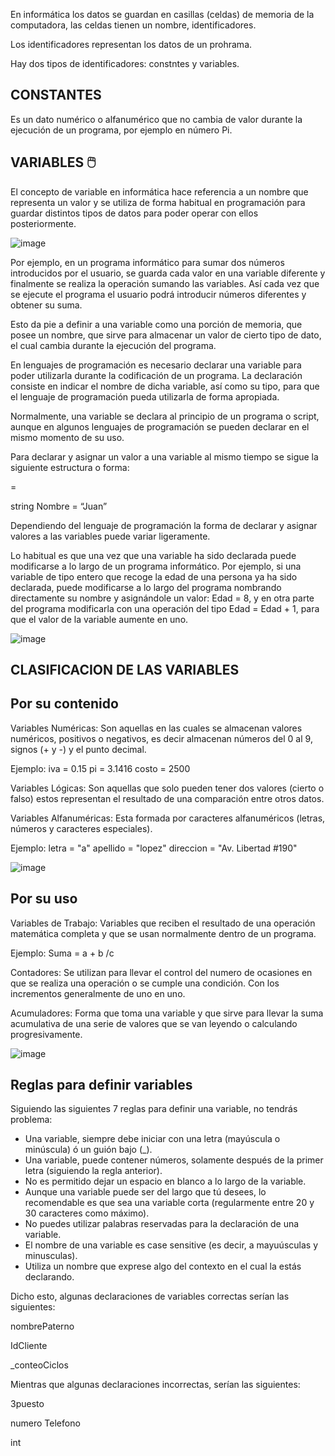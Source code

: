 En informática los datos se guardan en casillas (celdas) de memoria de la computadora, las celdas tienen un nombre, identificadores.

Los identificadores representan los datos de un prohrama.

Hay dos tipos de identificadores: constntes y variables.
## CONSTANTES
Es un dato numérico o alfanumérico que no cambia de valor durante la ejecución de un programa, por ejemplo en número Pi.


## VARIABLES  🖱️
El concepto de variable en informática hace referencia a un nombre que representa un valor y se utiliza de forma habitual en programación para guardar distintos tipos de datos para poder operar con ellos posteriormente.

![image](https://user-images.githubusercontent.com/91554777/158277246-07c3482d-31ca-4138-9ea7-aac30aa81edf.png)


Por ejemplo, en un programa informático para sumar dos números introducidos por el usuario, se guarda cada valor en una variable diferente y finalmente se realiza la operación sumando las variables. Así cada vez que se ejecute el programa el usuario podrá introducir números diferentes y obtener su suma.

Esto da pie a definir a una variable como una porción de memoria, que posee un nombre,
que sirve para almacenar un valor de cierto tipo de dato, el cual cambia durante la ejecución
del programa.

En lenguajes de programación  es necesario declarar una variable para poder utilizarla durante la codificación de un programa. La declaración consiste en indicar el nombre de dicha variable, así como su tipo, para que el lenguaje de programación pueda utilizarla de forma apropiada.

Normalmente, una variable se declara al principio de un programa o script, aunque en algunos lenguajes de programación se pueden declarar en el mismo momento de su uso.

Para declarar y asignar un valor a una variable al mismo tiempo se sigue la siguiente estructura o forma:

=

string Nombre = “Juan”

Dependiendo del lenguaje de programación la forma de declarar y asignar valores a las variables puede variar ligeramente.

Lo habitual es que una vez que una variable ha sido declarada puede modificarse a lo largo de un programa informático. Por ejemplo, si una variable de tipo entero que recoge la edad de una persona ya ha sido declarada, puede modificarse a lo largo del programa nombrando directamente su nombre y asignándole un valor: Edad = 8, y en otra parte del programa modificarla con una operación del tipo Edad = Edad + 1, para que el valor de la variable aumente en uno.

![image](https://user-images.githubusercontent.com/91554777/158277137-67d2b323-e292-4043-8616-758fd29c4712.png)

## CLASIFICACION DE LAS VARIABLES

## Por su contenido

Variables Numéricas: Son aquellas en las cuales se almacenan valores numéricos, positivos o negativos, es decir almacenan números del 0 al 9, signos (+ y -) y el punto decimal.

Ejemplo:
iva = 0.15 pi = 3.1416 costo = 2500

Variables Lógicas: Son aquellas que solo pueden tener dos valores (cierto o falso) estos representan el resultado de una comparación entre otros datos.

Variables Alfanuméricas: Esta formada por caracteres alfanuméricos (letras, números y caracteres especiales).

Ejemplo:
letra = "a" apellido = "lopez" direccion = "Av. Libertad #190"

![image](https://user-images.githubusercontent.com/91554777/158303021-6b9becae-ec80-471d-b640-fc79105ffa73.png)


## Por su uso

Variables de Trabajo: Variables que reciben el resultado de una operación matemática completa y que se usan normalmente dentro de un programa.

Ejemplo:
Suma = a + b /c

Contadores: Se utilizan para llevar el control del numero de ocasiones en que se realiza una operación o se cumple una condición. Con los incrementos generalmente de uno en uno.

Acumuladores: Forma que toma una variable y que sirve para llevar la suma acumulativa de una serie de valores que se van leyendo o calculando progresivamente.

![image](https://user-images.githubusercontent.com/91554777/158283615-cde1694d-13f2-4161-9efb-f9a99539629c.png)

## Reglas para definir variables

Siguiendo las siguientes 7 reglas para definir una variable, no tendrás problema:

* Una variable, siempre debe iniciar con una letra (mayúscula o minúscula) ó un guión bajo (_).
* Una variable, puede contener números, solamente después de  la primer letra (siguiendo la regla anterior).
* No es permitido dejar un espacio en blanco a lo largo de la variable.
* Aunque una variable puede ser del largo que tú desees, lo recomendable es que sea una variable corta (regularmente entre 20 y 30 caracteres como máximo).
* No puedes utilizar palabras reservadas para la declaración de una variable.
* El nombre de una variable es case sensitive (es decir, a mayuúsculas y minusculas).
* Utiliza un nombre que exprese algo del contexto en el cual la estás declarando.

Dicho esto, algunas declaraciones de variables correctas serían las siguientes:

nombrePaterno

IdCliente

_conteoCiclos

Mientras que algunas declaraciones incorrectas, serían las siguientes:

3puesto

numero Telefono

int

